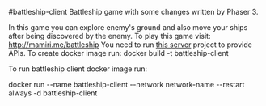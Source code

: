 #battleship-client
Battleship game with some changes written by Phaser 3.

In this game you can explore enemy's ground and also move your ships after being discovered by the enemy.
To play this game visit: http://mamiri.me/battleship
You need to run [this server](https://github.com/mahmood8664/battleship-server) project to provide APIs. 
To create docker image run:
docker build -t battleship-client

To run battleship client docker image run:

docker run --name battleship-client --network network-name --restart always -d battleship-client